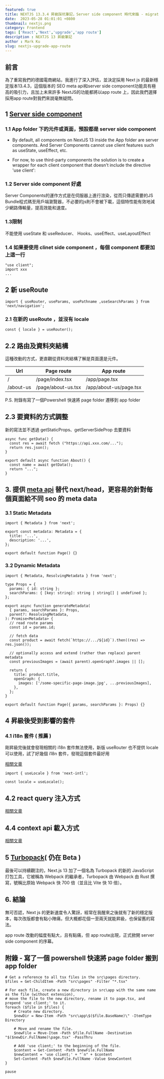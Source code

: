 ```yaml
---
featured: true
title: NEXTJS 13.3.4 昇級踩坑筆記，Server side component 時代來臨 - migrate page route to app route 
date:  2023-05-28 01:01:01 +0800
thumbnail: nextjs.png
category: Frontend
tags: ['React','Next','upgrade','app route']
description : NEXTJS 13 昇級筆記
author : Mark Ku
slug: nextjs-upgrade-app-route
---
```

##  前言
為了重寫我們的德國電商網站，我進行了深入評估，並決定採用 Next js 的最新穩定版本13.4.3，這個版本的 SEO meta api和server side component功能具有極高的吸引力，且加上未來許多 NextJS的功能都將以app route 上，因此我們選擇採用app route對我們來說毫無疑問。

## 1 [Server side component](https://nextjs.org/docs/getting-started/react-essentials)

### 1.1 App folder 下的元件或頁面，預設都是 server side component 
* By default, all components on NextJS 13 inside the App folder are server components. And Server Components cannot use client features such as useState, useEffect, etc.

* For now, to use third-party components the solution is to create a wrapper for each client component that doesn't include the directive 'use client':

### 1.2 Server side component 好處
Server Components的運作方式是在伺服器上進行渲染，從而只傳遞需要的JS Bundle程式碼至用戶端瀏覽器，不必要的js則不會被下載，這個特性能有效地減少網路傳輸量，提高效能和速度。

### 1.3限制

不能使用 useState 和 useReducer、 Hooks、useEffect、useLayoutEffect 

### 1.4 如果要使用 clinet side component ，每個 component 都要加上這一行
```
"use client";
import xxx
...
```

## 2 新 useRoute 
```
import { useRouter, useParams, usePathname ,useSearchParams } from 'next/navigation';
```

### 2.1 在新的 useRoute ，並沒有 locale 
```
const { locale } = useRouter(); 
```

## 2.2 路由及資料夾結構
這種改動的方式，更直觀從資料夾結構了解是頁面還是元件。

| Url | Page route| App route |
| -------- | -------- | -------- |
| /     | /page/index.tsx     | /app/page.tsx     |
| /about-us     | /page/about-us.tsx     | /app/about-us/page.tsx     |
P.S. 附錄有寫了一個Powershell 快速將 page folder 遷移到 app folder 

## 2.3 要資料的方式調整
新的寫法並不透過 getStaticProps、getServerSideProp 去要資料

```
async func getData() {
  const res = await fetch ("https://api.xxx.com/...");
  return res.json();
}

export default async function About() {
  const name = await getData();
  return "...";
}

```

## 3. 提供 [meta api](https://nextjs.org/docs/app/building-your-application/optimizing/metadata#static-metadata) 替代  next/head，更容易的針對每個頁面給不同 seo 的 meta data  
### 3.1 Static Metadata
```
import { Metadata } from 'next';
 
export const metadata: Metadata = {
  title: '...',
  description: '...',
};
 
export default function Page() {}
```
### 3.2 Dynamic Metadata
```
import { Metadata, ResolvingMetadata } from 'next';
 
type Props = {
  params: { id: string };
  searchParams: { [key: string]: string | string[] | undefined };
};
 
export async function generateMetadata(
  { params, searchParams }: Props,
  parent?: ResolvingMetadata,
): Promise<Metadata> {
  // read route params
  const id = params.id;
 
  // fetch data
  const product = await fetch(`https://.../${id}`).then((res) => res.json());
 
  // optionally access and extend (rather than replace) parent metadata
  const previousImages = (await parent).openGraph?.images || [];
 
  return {
    title: product.title,
    openGraph: {
      images: ['/some-specific-page-image.jpg', ...previousImages],
    },
  };
}
 
export default function Page({ params, searchParams }: Props) {}
```

## 4 昇級後受到影響的套件
### 4.1 i18n 套件 ( 推薦 )
剛昇級完後就會發現相關的 i18n 套件無法使用，新版 useRouter 也不提供 locale 可以使用，試了好幾個 i18n 套件，發現這個套件最好用

[相關文章](https://next-intl-docs.vercel.app/docs/next-13/server-components )

```
import { useLocale } from 'next-intl';

const locale = useLocale();
```
## 4.2 react query 注入方式
[相關文章](https://codevoweb.com/setup-react-query-in-nextjs-13-app-directory/)

## 4.4 context api 載入方式
[相關文章](https://codevoweb.com/setup-react-context-api-in-nextjs-13-app-directory/)

## 5 [Turbopack](https://nextjs.org/docs/architecture/turbopack)( 仍在 Beta )
最後可以持續觀注的，Next.js 13 加了一個名為 Turbopack 的新的 JavaScript 打包工具，它被稱為 Webpack 的繼承者，Turbopack 由 Webpack 由 Rust 撰寫，號稱比原始 Webpack 快 700 倍（並且比 Vite 快 10 倍）。

## 6. 結論
無可否認，Next js 的更新速度令人驚訝，經常在我醒來之後就有了新的穩定版本，每次改版都會有點小陣痛，但大概都花個一至兩天就能昇級，也保留舊的寫法。  

app route 改動的幅度有點大，且有點痛，但 app route出現，正式掀開 server side component 的序幕。

## 附錄 - 寫了一個 powershell  快速將 page folder 搬到 app folder 
```
# Get a reference to all tsx files in the src\pages directory.
$files = Get-ChildItem -Path "src\pages" -Filter "*.tsx"

# For each file, create a new directory in src\app with the same name as the file (without extension),
# move the file to the new directory, rename it to page.tsx, and prepend 'use client;' to it.
foreach ($file in $files) {
    # Create new directory.
    $newDir = New-Item -Path "src\app\$($file.BaseName)\" -ItemType Directory

    # Move and rename the file.
    $newFile = Move-Item -Path $file.FullName -Destination "$($newDir.FullName)\page.tsx" -PassThru

    # Add 'use client;' to the beginning of the file.
    $content = Get-Content -Path $newFile.FullName
    $newContent = 'use client;' + "`n" + $content
    Set-Content -Path $newFile.FullName -Value $newContent
}

pause
```